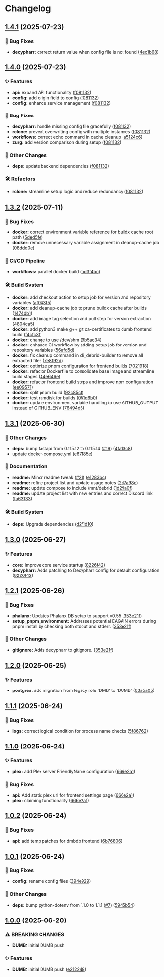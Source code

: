 # Changelog

## [1.4.1](https://github.com/I-am-PUID-0/DUMB/compare/1.4.0...1.4.1) (2025-07-23)


### 🐛 Bug Fixes

* **decypharr:** correct return value when config file is not found ([4ec1b68](https://github.com/I-am-PUID-0/DUMB/commit/4ec1b68dbd8ce768ac39d7663996fcbc8a3523fd))

## [1.4.0](https://github.com/I-am-PUID-0/DUMB/compare/1.3.2...1.4.0) (2025-07-23)


### ✨ Features

* **api:** expand API functionality ([f081132](https://github.com/I-am-PUID-0/DUMB/commit/f081132a134d47fe5f689c882d2d8bd9988028d6))
* **config:** add origin field to config ([f081132](https://github.com/I-am-PUID-0/DUMB/commit/f081132a134d47fe5f689c882d2d8bd9988028d6))
* **config:** enhance service management ([f081132](https://github.com/I-am-PUID-0/DUMB/commit/f081132a134d47fe5f689c882d2d8bd9988028d6))


### 🐛 Bug Fixes

* **decypharr:** handle missing config file gracefully ([f081132](https://github.com/I-am-PUID-0/DUMB/commit/f081132a134d47fe5f689c882d2d8bd9988028d6))
* **rclone:** prevent overwriting config with multiple instances ([f081132](https://github.com/I-am-PUID-0/DUMB/commit/f081132a134d47fe5f689c882d2d8bd9988028d6))
* **workflows:** correct echo command in cache cleanup ([a5124c6](https://github.com/I-am-PUID-0/DUMB/commit/a5124c686f55f056963efc293a264a75f8b0a34c))
* **zurg:** add version comparison during setup ([f081132](https://github.com/I-am-PUID-0/DUMB/commit/f081132a134d47fe5f689c882d2d8bd9988028d6))


### 🤡 Other Changes

* **deps:** update backend dependencies ([f081132](https://github.com/I-am-PUID-0/DUMB/commit/f081132a134d47fe5f689c882d2d8bd9988028d6))


### 🛠️ Refactors

* **rclone:** streamline setup logic and reduce redundancy ([f081132](https://github.com/I-am-PUID-0/DUMB/commit/f081132a134d47fe5f689c882d2d8bd9988028d6))

## [1.3.2](https://github.com/I-am-PUID-0/DUMB/compare/1.3.1...1.3.2) (2025-07-11)


### 🐛 Bug Fixes

* **docker:** correct environment variable reference for buildx cache root path ([5ded5fe](https://github.com/I-am-PUID-0/DUMB/commit/5ded5fea1b6e30f86ed2082c9b078d32d62793a4))
* **docker:** remove unnecessary variable assignment in cleanup-cache job ([08ddd0e](https://github.com/I-am-PUID-0/DUMB/commit/08ddd0ea1482afd6fa2695203ff06eb9dc3f8051))


### 🚀 CI/CD Pipeline

* **workflows:** parallel docker build ([bd3f4bc](https://github.com/I-am-PUID-0/DUMB/commit/bd3f4bcd99df6352e6d769b7a3cf3a1b50af6a1e))


### 🛠️ Build System

* **docker:** add checkout action to setup job for version and repository variables ([af043f5](https://github.com/I-am-PUID-0/DUMB/commit/af043f55ede69bcdbc125ff1d1fcb4fd6b18ca1a))
* **docker:** add cleanup-cache job to prune buildx cache after builds ([1474db1](https://github.com/I-am-PUID-0/DUMB/commit/1474db1078c25cdd91614b4a0015126112b89883))
* **docker:** add image tag selection and pull step for version extraction ([4804ca5](https://github.com/I-am-PUID-0/DUMB/commit/4804ca5e9f970a4678eb093d156acd0a59840779))
* **docker:** add python3 make g++ git ca-certificates to dumb frontend build ([f4cfc3f](https://github.com/I-am-PUID-0/DUMB/commit/f4cfc3f69bf0be2edbe38c3f717a5655d6ff7b25))
* **docker:** change to use /dev/shm ([9b5ac34](https://github.com/I-am-PUID-0/DUMB/commit/9b5ac3428c4d3da9da7df8d029e98528a791f381))
* **docker:** enhance CI workflow by adding setup job for version and repository variables ([56afd5d](https://github.com/I-am-PUID-0/DUMB/commit/56afd5dc80969d4d99905c9121527f55eff98e92))
* **docker:** fix cleanup command in cli_debrid-builder to remove all extracted files ([7e8f92d](https://github.com/I-am-PUID-0/DUMB/commit/7e8f92d1e56f6ac20e8754febc6fb14cc0295c85))
* **docker:** optimize pnpm configuration for frontend builds ([7021918](https://github.com/I-am-PUID-0/DUMB/commit/70219182f16377410e1f32ada8991fd85e9d6091))
* **docker:** refactor Dockerfile to consolidate base image and streamline build stages ([44e646e](https://github.com/I-am-PUID-0/DUMB/commit/44e646e5d3147129dbb6f722d8d9e9c4dde84bb0))
* **docker:** refactor frontend build steps and improve npm configuration ([ee09571](https://github.com/I-am-PUID-0/DUMB/commit/ee095715758d44dcc3811577f802e00eff1dfeaa))
* **docker:** split pnpm build ([92c85cf](https://github.com/I-am-PUID-0/DUMB/commit/92c85cf20c3db9bcba0bfdf936c92b5d17570bc4))
* **docker:** test ramdisk for builds ([051d6b0](https://github.com/I-am-PUID-0/DUMB/commit/051d6b09375f61049b9330e388b8bd2feb24e39f))
* **docker:** update environment variable handling to use GITHUB_OUTPUT instead of GITHUB_ENV ([76494d6](https://github.com/I-am-PUID-0/DUMB/commit/76494d6abc80d24bb8a2c900be0f7395874cf187))

## [1.3.1](https://github.com/I-am-PUID-0/DUMB/compare/1.3.0...1.3.1) (2025-06-30)


### 🤡 Other Changes

* **deps:** bump fastapi from 0.115.12 to 0.115.14 ([#19](https://github.com/I-am-PUID-0/DUMB/issues/19)) ([4fa13c8](https://github.com/I-am-PUID-0/DUMB/commit/4fa13c88c507df9d88893a48d56a8487eb8a0f79))
* update docker-compose.yml ([e67185e](https://github.com/I-am-PUID-0/DUMB/commit/e67185e0b8045dab2f870186ef8eddc6f1ab37a8))


### 📖 Documentation

* **readme:** Minor readme tweak ([#21](https://github.com/I-am-PUID-0/DUMB/issues/21)) ([e1283bc](https://github.com/I-am-PUID-0/DUMB/commit/e1283bcc25695cc2a1a072a1b6014949b1d15f6e))
* **readme:** refine project list and update usage notes ([2d7a98c](https://github.com/I-am-PUID-0/DUMB/commit/2d7a98c5f004c00c32d25276e9a4b5eb28e0921c))
* **readme:** update compose to include /mnt/debrid ([1d29a0f](https://github.com/I-am-PUID-0/DUMB/commit/1d29a0fe7ddace329e1c29f855d950b1905b8fe9))
* **readme:** update project list with new entries and correct Discord link ([fa63133](https://github.com/I-am-PUID-0/DUMB/commit/fa63133fa842be97760b35ea250911b84eb12d1e))


### 🛠️ Build System

* **deps:** Upgrade dependencies ([d2f1d10](https://github.com/I-am-PUID-0/DUMB/commit/d2f1d10e97bdcae84ec306d3f6cf129feeee2b22))

## [1.3.0](https://github.com/I-am-PUID-0/DUMB/compare/1.2.1...1.3.0) (2025-06-27)


### ✨ Features

* **core:** Improve core service startup ([8226f42](https://github.com/I-am-PUID-0/DUMB/commit/8226f42c0ebee34a828309a06e4f4be57bf45ea9))
* **decypharr:** Adds patching to Decypharr config for default configuration ([8226f42](https://github.com/I-am-PUID-0/DUMB/commit/8226f42c0ebee34a828309a06e4f4be57bf45ea9))

## [1.2.1](https://github.com/I-am-PUID-0/DUMB/compare/1.2.0...1.2.1) (2025-06-26)


### 🐛 Bug Fixes

* **phalanx:** Updates Phalanx DB setup to support v0.55 ([353e21f](https://github.com/I-am-PUID-0/DUMB/commit/353e21f393ee0cc177673711ec8197caf7f635b4))
* **setup_pnpm_environment:** Addresses potential EAGAIN errors during pnpm install by checking both stdout and stderr. ([353e21f](https://github.com/I-am-PUID-0/DUMB/commit/353e21f393ee0cc177673711ec8197caf7f635b4))


### 🤡 Other Changes

* **gitignore:** Adds decypharr to gitignore. ([353e21f](https://github.com/I-am-PUID-0/DUMB/commit/353e21f393ee0cc177673711ec8197caf7f635b4))

## [1.2.0](https://github.com/I-am-PUID-0/DUMB/compare/1.1.1...1.2.0) (2025-06-25)


### ✨ Features

* **postgres:** add migration from legacy role 'DMB' to 'DUMB' ([63a5a05](https://github.com/I-am-PUID-0/DUMB/commit/63a5a055afc31b7e5928a160433e2d20b2ea2191))

## [1.1.1](https://github.com/I-am-PUID-0/DUMB/compare/1.1.0...1.1.1) (2025-06-24)


### 🐛 Bug Fixes

* **logs:** correct logical condition for process name checks ([5f86762](https://github.com/I-am-PUID-0/DUMB/commit/5f86762b57ca3b89f4fe7912faaa6fd8a2133ba4))

## [1.1.0](https://github.com/I-am-PUID-0/DUMB/compare/1.0.2...1.1.0) (2025-06-24)


### ✨ Features

* **plex:** add Plex server FriendlyName configuration ([666e2a1](https://github.com/I-am-PUID-0/DUMB/commit/666e2a17284675f7c92d37a6dc92882dc173879e))


### 🐛 Bug Fixes

* **api:** Add static plex url for frontend settings page ([666e2a1](https://github.com/I-am-PUID-0/DUMB/commit/666e2a17284675f7c92d37a6dc92882dc173879e))
* **plex:** claiming functionality ([666e2a1](https://github.com/I-am-PUID-0/DUMB/commit/666e2a17284675f7c92d37a6dc92882dc173879e))

## [1.0.2](https://github.com/I-am-PUID-0/DUMB/compare/1.0.1...1.0.2) (2025-06-24)


### 🐛 Bug Fixes

* **api:** add temp patches for dmbdb frontend ([6b76806](https://github.com/I-am-PUID-0/DUMB/commit/6b76806ea4f88b73d51743b7c41025db3bb032a6))

## [1.0.1](https://github.com/I-am-PUID-0/DUMB/compare/1.0.0...1.0.1) (2025-06-24)


### 🐛 Bug Fixes

* **config:** rename config files ([394e929](https://github.com/I-am-PUID-0/DUMB/commit/394e9298b29f66aaf8808cd709c189733792a97d))


### 🤡 Other Changes

* **deps:** bump python-dotenv from 1.1.0 to 1.1.1 ([#7](https://github.com/I-am-PUID-0/DUMB/issues/7)) ([5945b54](https://github.com/I-am-PUID-0/DUMB/commit/5945b5403829ac1f0c2fe84f0d5a1104d65c773a))

## [1.0.0](https://github.com/I-am-PUID-0/DUMB/commit/91ecaccf3d58b647b2ee1278b47f2767758582a6) (2025-06-20)


### ⚠ BREAKING CHANGES

* **DUMB:** initial DUMB push

### ✨ Features

* **DUMB:** initial DUMB push ([e212248](https://github.com/I-am-PUID-0/DUMB/commit/e2122487a50af15714929ffc5d0e3bd9d73fb160))
